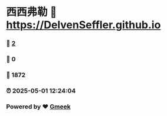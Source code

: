 # 西西弗勒 :link: https://DelvenSeffler.github.io 
### :page_facing_up: [2](https://DelvenSeffler.github.io/tag.html) 
### :speech_balloon: 0 
### :hibiscus: 1872 
### :alarm_clock: 2025-05-01 12:24:04 
### Powered by :heart: [Gmeek](https://github.com/Meekdai/Gmeek)
